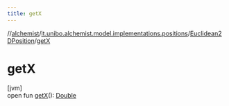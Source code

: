 ```yaml
---
title: getX
---
```

//[alchemist](../../../index.html)/[it.unibo.alchemist.model.implementations.positions](../index.html)/[Euclidean2DPosition](index.html)/[getX](get-x.html)



# getX



[jvm]\
open fun [getX](get-x.html)(): [Double](https://kotlinlang.org/api/latest/jvm/stdlib/kotlin/-double/index.html)




